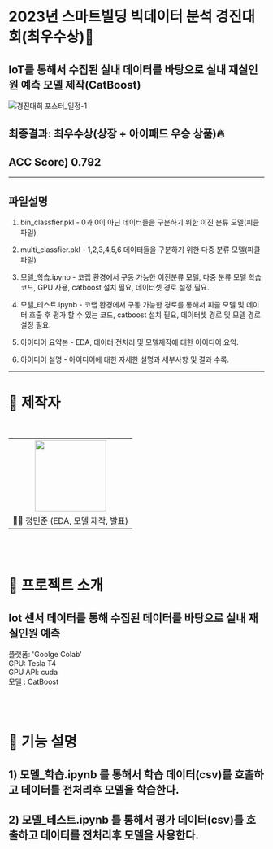 # 2023년 스마트빌딩 빅데이터 분석 경진대회(최우수상):1st_place_medal:
## IoT를 통해서 수집된 실내 데이터를 바탕으로 실내 재실인원 예측 모델 제작(CatBoost)
![경진대회 포스터_일정-1](https://github.com/BanApp/SmartBuilding-BigData-Competition/assets/93313445/5692d7cd-fb3f-4de0-96d0-01b2ac8a880d)

## 최종결과: 최우수상(상장 + 아이패드 우승 상품):fire:

<!--![a](https://github.com/BanApp/SmartBuilding-BigData-Competition/assets/93313445/13eb6d3e-4786-44a6-834d-df9f663a434b)-->


## ACC Score) 0.792
***
## 파일설명

1. bin_classfier.pkl - 0과 0이 아닌 데이터들을 구분하기 위한 이진 분류 모델(피클 파일)

2. multi_classfier.pkl - 1,2,3,4,5,6 데이터들을 구분하기 위한 다중 분류 모델(피클 파일)

3. 모델_학습.ipynb - 코랩 환경에서 구동 가능한 이진분류 모델, 다중 분류 모델 학습 코드, GPU 사용, catboost 설치 필요, 데이터셋 경로 설정 필요.

4. 모텔_테스트.ipynb - 코랩 환경에서 구동 가능한 경로를 통해서 피클 모델 및 데이터 호출 후 평가 할 수 있는 코드, catboost 설치 필요, 데이터셋 경로 및 모델 경로 설정 필요.

5. 아이디어 요약본 - EDA, 데이터 전처리 및 모델제작에 대한 아이디어 요약.

6. 아이디어 설명 - 아이디어에 대한 자세한 설명과 세부사항 및 결과 수록.
   
***



# 👨‍ 제작자

<br/>

<table>
  <tr>
    <td height="140px" align="center"> <a href="https://github.com/BanApp"><img src="https://avatars.githubusercontent.com/u/93313445?s=460&v=4" width="140px" /><br/></a></td>

  </tr>
  <tr>
      <td align="center">👦🏻 정민준 (EDA, 모델 제작, 발표)</td>
  </tr>
</table>
<br/><br/>


# 🎥 프로젝트 소개

## Iot 센서 데이터를 통해 수집된 데이터를 바탕으로 실내 재실인원 예측

플랫폼: 'Goolge Colab'<br>
GPU: Tesla T4<br>
GPU API: cuda<br>
모델 : CatBoost

<br/><br/>

# 📘 기능 설명

## 1) 모델_학습.ipynb 를 통해서 학습 데이터(csv)를 호출하고 데이터를 전처리후 모델을 학습한다.
## 2) 모델_테스트.ipynb 를 통해서 평가 데이터(csv)를 호출하고 데이터를 전처리후 모델을 사용한다.

